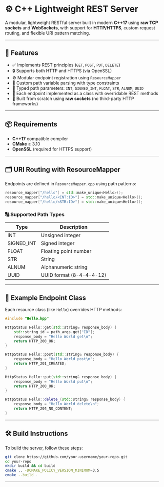 ﻿# ⚙️ C++ Lightweight REST Server

A modular, lightweight RESTful server built in modern **C++17** using **raw TCP sockets** and **WebSockets**, with support for **HTTP/HTTPS**, custom request routing, and flexible URI pattern matching.

---

## 🚀 Features

- ✅ Implements REST principles (`GET`, `POST`, `PUT`, `DELETE`)
- 🔒 Supports both HTTP and HTTPS (via OpenSSL)
- ⚙️ Modular endpoint registration using `ResourceMapper`
- 🧠 Custom path variable parsing with type constraints
- 🧩 Typed path parameters: `INT`, `SIGNED_INT`, `FLOAT`, `STR`, `ALNUM`, `UUID`
- 🧱 Each endpoint implemented as a class with overridable REST methods
- 🔌 Built from scratch using **raw sockets** (no third-party HTTP frameworks)

---

## 📦 Requirements

- **C++17** compatible compiler
- **CMake** ≥ 3.10
- **OpenSSL** (required for HTTPS support)

---

## 🗂️ URI Routing with ResourceMapper

Endpoints are defined in `ResourceMapper.cpp` using path patterns:

```cpp
resource_mapper["/hello"] = std::make_unique<Hello>();
resource_mapper["/hello/<INT:ID>"] = std::make_unique<Hello>();
resource_mapper["/hello/<STR:ID>"] = std::make_unique<Hello>();
```

### 🔠 Supported Path Types

| Type         | Description                |
|--------------|----------------------------|
| INT          | Unsigned integer           |
| SIGNED_INT   | Signed integer             |
| FLOAT        | Floating point number      |
| STR          | String                     |
| ALNUM        | Alphanumeric string        |
| UUID         | UUID format (8-4-4-4-12)   |

---

## 🧱 Example Endpoint Class

Each resource class (like `Hello`) overrides HTTP methods:

```cpp
#include "Hello.hpp"

HttpStatus Hello::get(std::string& response_body) {
    std::string id = path_args.get["ID"];
    response_body = "Hello World get\n";
    return HTTP_200_OK;
}

HttpStatus Hello::post(std::string& response_body) {
    response_body = "Hello World post\n";
    return HTTP_201_CREATED;
}

HttpStatus Hello::put(std::string& response_body) {
    response_body = "Hello World put\n";
    return HTTP_200_OK;
}

HttpStatus Hello::delete_(std::string& response_body) {
    response_body = "Hello World delete\n";
    return HTTP_204_NO_CONTENT;
}
```

---

<!-- ## 🔐 HTTPS Support

To enable secure connections:

- Install OpenSSL and ensure it is linked in `CMakeLists.txt`
- SSL certificates are loaded by the server to serve HTTPS traffic
- No third-party frameworks are used; only OpenSSL APIs

--- -->

## 🛠️ Build Instructions

To build the server, follow these steps:

```bash
git clone https://github.com/your-username/your-repo.git
cd your-repo
mkdir build && cd build
cmake .. -DCMAKE_POLICY_VERSION_MINIMUM=3.5
cmake --build .
```

---

<!-- ## 📤 Contributing

Contributions are welcome! Feel free to open issues or submit PRs to improve functionality, fix bugs, or add more features.

---

## 📜 License

This project is licensed under the MIT License. -->
